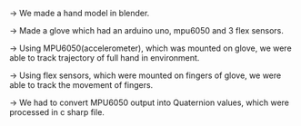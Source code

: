 -> We made a hand model in blender.

-> Made a glove which had an arduino uno, mpu6050 and 3 flex sensors.

-> Using MPU6050(accelerometer), which was mounted on glove, we were able to track trajectory of full hand in environment.

-> Using flex sensors, which were mounted on fingers of glove, we were able to track the movement of fingers.

-> We had to convert MPU6050 output into Quaternion values, which were processed in c sharp file.
